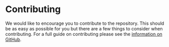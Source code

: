 # Contributing

We would like to encourage you to contribute to the repository. This should be as easy as possible for you but there are a few things to consider when contributing.
For a full guide on contributing please see the [information on GitHub](https://github.com/webappsuk/CoreLibraries/blob/master/CONTRIBUTING.md).
